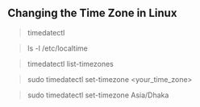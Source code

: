 ## Changing the Time Zone in Linux

> timedatectl

> ls -l /etc/localtime

> timedatectl list-timezones

> sudo timedatectl set-timezone <your_time_zone>

> sudo timedatectl set-timezone Asia/Dhaka
